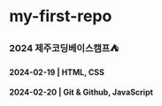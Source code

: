 # my-first-repo
### 2024 제주코딩베이스캠프⛺
#### 2024-02-19 | HTML, CSS
#### 2024-02-20 | Git & Github, JavaScript